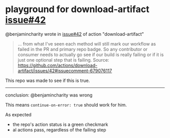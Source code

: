 # playground for download-artifact [issue#42]

@benjamincharity wrote in [issue#42] of action "download-artifact"
> ... from what I've seen each method will still mark our workflow as failed in the PR and primary repo badge. So any contributor or consumer needs to actually go see if our build is really failing or if it is just one optional step that is failing.
Source: https://github.com/actions/download-artifact/issues/42#issuecomment-679076117

This repo was made to see if this is true.

---

conclusion: @benjamincharity was wrong

This means `continue-on-error: true` should work for him.

As expected
* the repo's action status is a green checkmark
* al actions pass, regardless of the failing step

[issue#42]: https://github.com/actions/download-artifact/issues/42
